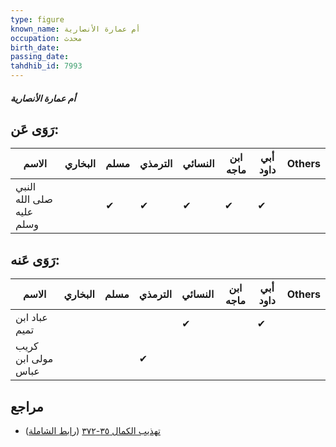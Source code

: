 ```yaml
---
type: figure
known_name: أم عمارة الأنصارية
occupation: محدث
birth_date:
passing_date:
tahdhib_id: 7993
---
```

##### أم عمارة الأنصارية

## رَوَى عَن:
| الاسم                    | البخاري | مسلم | الترمذي | النسائي | ابن ماجه | أبي داود | Others |
| ------------------------ | ------- | ---- | ------- | ------- | -------- | -------- | ------ |
| النبي صلى الله عليه وسلم |         | ✔    | ✔       | ✔       | ✔        | ✔        |        |
## رَوَى عَنه:
| الاسم              | البخاري | مسلم | الترمذي | النسائي | ابن ماجه | أبي داود | Others |
| ------------------ | ------- | ---- | ------- | ------- | -------- | -------- | ------ |
| عباد ابن تميم      |         |      |         | ✔       |          | ✔        |        |
| كريب مولى ابن عباس |         |      | ✔       |         |          |          |        |
## مراجع
- [تهذيب الكمال ٣٥-٣٧٢](obsidian://open?vault=Tahdhib-al-Kamal&file=Figures/٧٩٩٣-أم%20عمارة%20الأنصارية) ([رابط الشاملة](https://shamela.ws/book/3722/18971))